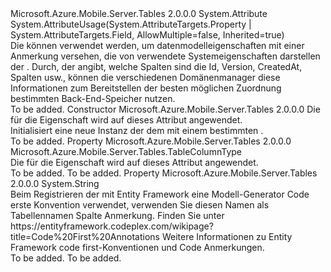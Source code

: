 <Type Name="TableColumnAttribute" FullName="Microsoft.Azure.Mobile.Server.Tables.TableColumnAttribute">
  <TypeSignature Language="C#" Value="public sealed class TableColumnAttribute : Attribute" />
  <TypeSignature Language="ILAsm" Value=".class public auto ansi sealed beforefieldinit TableColumnAttribute extends System.Attribute" />
  <TypeSignature Language="DocId" Value="T:Microsoft.Azure.Mobile.Server.Tables.TableColumnAttribute" />
  <TypeSignature Language="VB.NET" Value="Public NotInheritable Class TableColumnAttribute&#xA;Inherits Attribute" />
  <TypeSignature Language="F#" Value="type TableColumnAttribute = class&#xA;    inherit Attribute" />
  <AssemblyInfo>
    <AssemblyName>Microsoft.Azure.Mobile.Server.Tables</AssemblyName>
    <AssemblyVersion>2.0.0.0</AssemblyVersion>
  </AssemblyInfo>
  <Base>
    <BaseTypeName>System.Attribute</BaseTypeName>
  </Base>
  <Interfaces />
  <Attributes>
    <Attribute>
      <AttributeName>System.AttributeUsage(System.AttributeTargets.Property | System.AttributeTargets.Field, AllowMultiple=false, Inherited=true)</AttributeName>
    </Attribute>
  </Attributes>
  <Docs>
    <summary>
            Die <see cref="T:Microsoft.Azure.Mobile.Server.Tables.TableColumnAttribute" /> können verwendet werden, um datenmodelleigenschaften mit einer Anmerkung versehen, die von verwendete Systemeigenschaften darstellen der <see cref="T:Microsoft.Azure.Mobile.Server.TableController`1" />. Durch, der angibt, welche Spalten sind die Id, Version, CreatedAt, Spalten usw., können die verschiedenen Domänenmanager diese Informationen zum Bereitstellen der besten möglichen Zuordnung bestimmten Back-End-Speicher nutzen.
            </summary>
    <remarks>To be added.</remarks>
  </Docs>
  <Members>
    <Member MemberName=".ctor">
      <MemberSignature Language="C#" Value="public TableColumnAttribute (Microsoft.Azure.Mobile.Server.Tables.TableColumnType columnType);" />
      <MemberSignature Language="ILAsm" Value=".method public hidebysig specialname rtspecialname instance void .ctor(valuetype Microsoft.Azure.Mobile.Server.Tables.TableColumnType columnType) cil managed" />
      <MemberSignature Language="DocId" Value="M:Microsoft.Azure.Mobile.Server.Tables.TableColumnAttribute.#ctor(Microsoft.Azure.Mobile.Server.Tables.TableColumnType)" />
      <MemberSignature Language="VB.NET" Value="Public Sub New (columnType As TableColumnType)" />
      <MemberSignature Language="F#" Value="new Microsoft.Azure.Mobile.Server.Tables.TableColumnAttribute : Microsoft.Azure.Mobile.Server.Tables.TableColumnType -&gt; Microsoft.Azure.Mobile.Server.Tables.TableColumnAttribute" Usage="new Microsoft.Azure.Mobile.Server.Tables.TableColumnAttribute columnType" />
      <MemberType>Constructor</MemberType>
      <AssemblyInfo>
        <AssemblyName>Microsoft.Azure.Mobile.Server.Tables</AssemblyName>
        <AssemblyVersion>2.0.0.0</AssemblyVersion>
      </AssemblyInfo>
      <Parameters>
        <Parameter Name="columnType" Type="Microsoft.Azure.Mobile.Server.Tables.TableColumnType" />
      </Parameters>
      <Docs>
        <param name="columnType">Die <see cref="T:Microsoft.Azure.Mobile.Server.Tables.TableColumnType" /> für die Eigenschaft wird auf dieses Attribut angewendet.</param>
        <summary>
            Initialisiert eine neue Instanz der dem <see cref="T:Microsoft.Azure.Mobile.Server.Tables.TableColumnAttribute" /> mit einem bestimmten <paramref name="columnType" />.
            </summary>
        <remarks>To be added.</remarks>
      </Docs>
    </Member>
    <Member MemberName="ColumnType">
      <MemberSignature Language="C#" Value="public Microsoft.Azure.Mobile.Server.Tables.TableColumnType ColumnType { get; }" />
      <MemberSignature Language="ILAsm" Value=".property instance valuetype Microsoft.Azure.Mobile.Server.Tables.TableColumnType ColumnType" />
      <MemberSignature Language="DocId" Value="P:Microsoft.Azure.Mobile.Server.Tables.TableColumnAttribute.ColumnType" />
      <MemberSignature Language="VB.NET" Value="Public ReadOnly Property ColumnType As TableColumnType" />
      <MemberSignature Language="F#" Value="member this.ColumnType : Microsoft.Azure.Mobile.Server.Tables.TableColumnType" Usage="Microsoft.Azure.Mobile.Server.Tables.TableColumnAttribute.ColumnType" />
      <MemberType>Property</MemberType>
      <AssemblyInfo>
        <AssemblyName>Microsoft.Azure.Mobile.Server.Tables</AssemblyName>
        <AssemblyVersion>2.0.0.0</AssemblyVersion>
      </AssemblyInfo>
      <ReturnValue>
        <ReturnType>Microsoft.Azure.Mobile.Server.Tables.TableColumnType</ReturnType>
      </ReturnValue>
      <Docs>
        <summary>
            Die <see cref="T:Microsoft.Azure.Mobile.Server.Tables.TableColumnType" /> für die Eigenschaft wird auf dieses Attribut angewendet.
            </summary>
        <value>To be added.</value>
        <remarks>To be added.</remarks>
      </Docs>
    </Member>
    <Member MemberName="TableColumnAnnotation">
      <MemberSignature Language="C#" Value="public static string TableColumnAnnotation { get; }" />
      <MemberSignature Language="ILAsm" Value=".property string TableColumnAnnotation" />
      <MemberSignature Language="DocId" Value="P:Microsoft.Azure.Mobile.Server.Tables.TableColumnAttribute.TableColumnAnnotation" />
      <MemberSignature Language="VB.NET" Value="Public Shared ReadOnly Property TableColumnAnnotation As String" />
      <MemberSignature Language="F#" Value="member this.TableColumnAnnotation : string" Usage="Microsoft.Azure.Mobile.Server.Tables.TableColumnAttribute.TableColumnAnnotation" />
      <MemberType>Property</MemberType>
      <AssemblyInfo>
        <AssemblyName>Microsoft.Azure.Mobile.Server.Tables</AssemblyName>
        <AssemblyVersion>2.0.0.0</AssemblyVersion>
      </AssemblyInfo>
      <ReturnValue>
        <ReturnType>System.String</ReturnType>
      </ReturnValue>
      <Docs>
        <summary>
            Beim Registrieren der <see cref="T:Microsoft.Azure.Mobile.Server.Tables.TableColumnAttribute" /> mit Entity Framework eine Modell-Generator Code erste Konvention verwendet, verwenden Sie diesen Namen als Tabellennamen Spalte Anmerkung. Finden Sie unter <c>https://entityframework.codeplex.com/wikipage?title=Code%20First%20Annotations</c> Weitere Informationen zu Entity Framework code first-Konventionen und Code Anmerkungen.
            </summary>
        <value>To be added.</value>
        <remarks>To be added.</remarks>
      </Docs>
    </Member>
  </Members>
</Type>